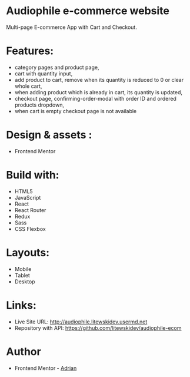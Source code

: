 # Audiophile e-commerce website
Multi-page E-commerce App with Cart and Checkout.

# Features:
- category pages and product page,
- cart with quantity input,
- add product to cart, remove when its quantity is reduced to 0 or clear whole cart,
- when adding product which is already in cart, its quantity is updated,
- checkout page, confirming-order-modal with order ID and ordered products dropdown,
- when cart is empty checkout page is not available

# Design & assets :
- Frontend Mentor

# Build with:
- HTML5
- JavaScript
- React
- React Router
- Redux
- Sass
- CSS Flexbox

# Layouts:
- Mobile
- Tablet
- Desktop

# Links:
- Live Site URL: http://audiophile.litewskidev.usermd.net
- Repository with API: https://github.com/litewskidev/audiophile-ecom

# Author
- Frontend Mentor - [Adrian](https://www.frontendmentor.io/profile/litewskidev)
